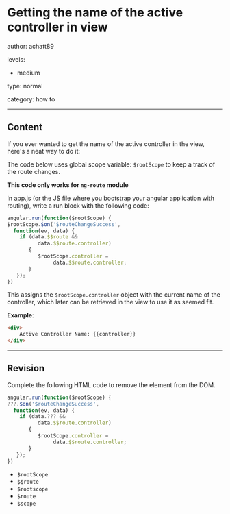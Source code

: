# Getting the name of the active controller in view
author: achatt89

levels:

  - medium

type: normal

category: how to

---
## Content

If you ever wanted to get the name of the active controller in the view, here's a neat way to do it:

The code below uses global scope variable: `$rootScope` to keep a track of the route changes.

**This code only works for `ng-route` module**

In app.js (or the JS file where you bootstrap your angular application with routing), write a run block with the following code:

```js
angular.run(function($rootScope) {
$rootScope.$on('$routeChangeSuccess',
  function(ev, data) {
    if (data.$$route && 
          data.$$route.controller)
       {
          $rootScope.controller = 
               data.$$route.controller;
       }
   });
})
```
This assigns the `$rootScope.controller` object with the current name of the controller, which later can be retrieved in the view to use it as seemed fit.

**Example**:
```html
<div>
    Active Controller Name: {{controller}}
</div>
```

---
## Revision

Complete the following HTML code to remove
the element from the DOM.

```js
angular.run(function($rootScope) {
???.$on('$routeChangeSuccess',
  function(ev, data) {
    if (data.??? && 
          data.$$route.controller)
       {
          $rootScope.controller = 
               data.$$route.controller;
       }
   });
})
```

* `$rootScope`
* `$$route`
* `$rootscope`
* `$route`
* `$scope`